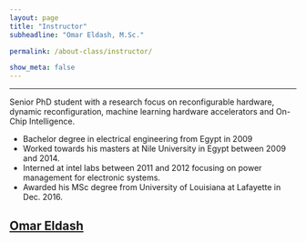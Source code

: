 ```yaml
---
layout: page
title: "Instructor"
subheadline: "Omar Eldash, M.Sc."

permalink: /about-class/instructor/

show_meta: false
---
```


---

Senior PhD student with a research focus on reconfigurable hardware, dynamic reconfiguration, machine learning hardware accelerators and On-Chip Intelligence.
* Bachelor degree in electrical engineering from Egypt in 2009
* Worked towards his masters at Nile University in Egypt between 2009 and 2014.
* Interned at intel labs between 2011 and 2012 focusing on power management for electronic systems. 
* Awarded his MSc degree from University of Louisiana at Lafayette in Dec. 2016.

[Omar Eldash](https://omar.eldash.info)
---